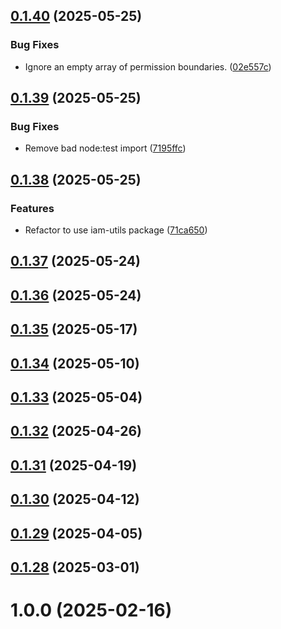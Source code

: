 ## [0.1.40](https://github.com/cloud-copilot/iam-simulate/compare/v0.1.39...v0.1.40) (2025-05-25)


### Bug Fixes

* Ignore an empty array of permission boundaries. ([02e557c](https://github.com/cloud-copilot/iam-simulate/commit/02e557cc16b431004e07767d85fc2e18aef423bc))

## [0.1.39](https://github.com/cloud-copilot/iam-simulate/compare/v0.1.38...v0.1.39) (2025-05-25)


### Bug Fixes

* Remove bad node:test import ([7195ffc](https://github.com/cloud-copilot/iam-simulate/commit/7195ffc653ad6bdcd407fa1a44514479fae5404a))

## [0.1.38](https://github.com/cloud-copilot/iam-simulate/compare/v0.1.37...v0.1.38) (2025-05-25)


### Features

* Refactor to use iam-utils package ([71ca650](https://github.com/cloud-copilot/iam-simulate/commit/71ca6500c48d655662ae5cb3700fde532be5faa2))

## [0.1.37](https://github.com/cloud-copilot/iam-simulate/compare/v0.1.36...v0.1.37) (2025-05-24)

## [0.1.36](https://github.com/cloud-copilot/iam-simulate/compare/v0.1.35...v0.1.36) (2025-05-24)

## [0.1.35](https://github.com/cloud-copilot/iam-simulate/compare/v0.1.34...v0.1.35) (2025-05-17)

## [0.1.34](https://github.com/cloud-copilot/iam-simulate/compare/v0.1.33...v0.1.34) (2025-05-10)

## [0.1.33](https://github.com/cloud-copilot/iam-simulate/compare/v0.1.32...v0.1.33) (2025-05-04)

## [0.1.32](https://github.com/cloud-copilot/iam-simulate/compare/v0.1.31...v0.1.32) (2025-04-26)

## [0.1.31](https://github.com/cloud-copilot/iam-simulate/compare/v0.1.30...v0.1.31) (2025-04-19)

## [0.1.30](https://github.com/cloud-copilot/iam-simulate/compare/v0.1.29...v0.1.30) (2025-04-12)

## [0.1.29](https://github.com/cloud-copilot/iam-simulate/compare/v0.1.28...v0.1.29) (2025-04-05)

## [0.1.28](https://github.com/cloud-copilot/iam-simulate/compare/v0.1.27...v0.1.28) (2025-03-01)

# 1.0.0 (2025-02-16)
